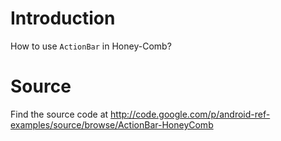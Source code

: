
# Introduction #

How to use `ActionBar` in Honey-Comb?


# Source #

Find the source code at http://code.google.com/p/android-ref-examples/source/browse/ActionBar-HoneyComb